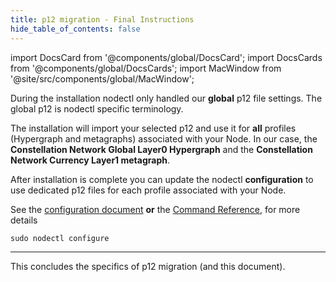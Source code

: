 ```yaml
---
title: p12 migration - Final Instructions
hide_table_of_contents: false
---
```

<intro-end />

import DocsCard from '@components/global/DocsCard';
import DocsCards from '@components/global/DocsCards';
import MacWindow from '@site/src/components/global/MacWindow';

<head>
  <title>Constellation Network Automation with nodectl</title>
  <meta
    name="description"
    content="nodectl installation of new Node"
  />
</head>

During the installation nodectl only handled our **global** p12 file settings.  The global p12 is nodectl specific terminology.

The installation will import your selected p12 and use it for **all** profiles (Hypergraph and metagraphs) associated with your Node.  In our case, the **Constellation Network Global Layer0 Hypergraph** and the **Constellation Network Currency Layer1 metagraph**.

After installation is complete you can update the nodectl **configuration** to use dedicated p12 files for each profile associated with your Node.

See the [configuration document](/validate/automated/nodectl-config) **or** the [Command Reference](/validate/automated/nodectl-commands), for more details
```
sudo nodectl configure
```
---
This concludes the specifics of p12 migration (and this document).